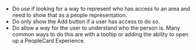 - Do use if looking for a way to represent who has access to an area and need to show that as a people representation.
- Do only show the Add button if a user has access to do so.
- Do allow a way for the user to understand who the person is. Many common ways to do this are with a tooltip or adding the ability to open up a PeopleCard Experience.
